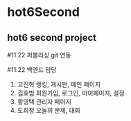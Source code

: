 # hot6Second
hot6 second project
-----------------------------------
#11.22 퍼블리싱 git 연동

#11.22 백엔드 담당
1. 고진혁 랭킹, 게시판, 메인 페이지
2. 김효범 회원가입, 로그인, 마이페이지, 설정
3. 황영택 관리자 페이지
4. 도희정 오늘의 문제, 대회
